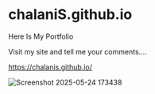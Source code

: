 # chalaniS.github.io

Here Is My Portfolio

Visit my site and tell me your comments….

https://chalanis.github.io/



![Screenshot 2025-05-24 173438](https://github.com/user-attachments/assets/482ba2b4-8588-4733-8bf2-5b4415c110aa)
